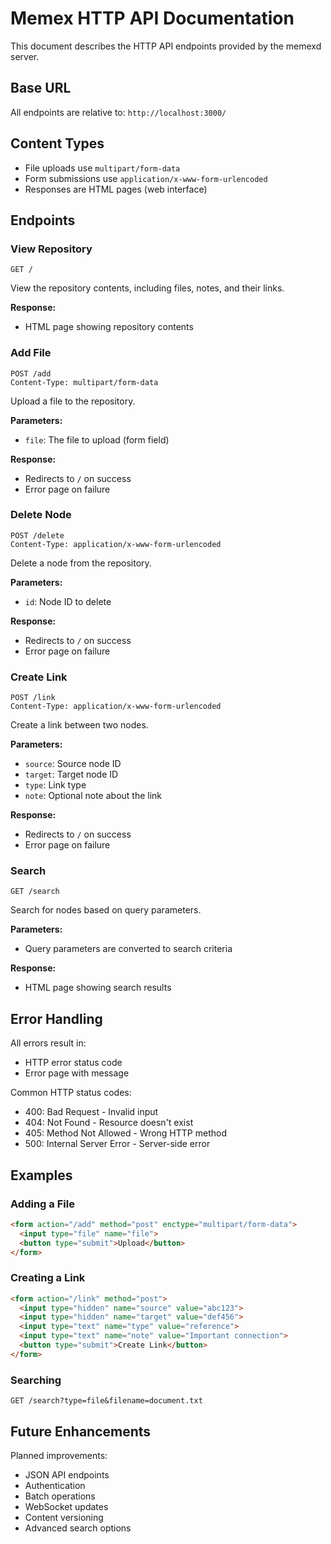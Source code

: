 # Memex HTTP API Documentation

This document describes the HTTP API endpoints provided by the memexd server.

## Base URL

All endpoints are relative to: `http://localhost:3000/`

## Content Types

- File uploads use `multipart/form-data`
- Form submissions use `application/x-www-form-urlencoded`
- Responses are HTML pages (web interface)

## Endpoints

### View Repository
```
GET /
```

View the repository contents, including files, notes, and their links.

**Response:**
- HTML page showing repository contents

### Add File
```
POST /add
Content-Type: multipart/form-data
```

Upload a file to the repository.

**Parameters:**
- `file`: The file to upload (form field)

**Response:**
- Redirects to `/` on success
- Error page on failure

### Delete Node
```
POST /delete
Content-Type: application/x-www-form-urlencoded
```

Delete a node from the repository.

**Parameters:**
- `id`: Node ID to delete

**Response:**
- Redirects to `/` on success
- Error page on failure

### Create Link
```
POST /link
Content-Type: application/x-www-form-urlencoded
```

Create a link between two nodes.

**Parameters:**
- `source`: Source node ID
- `target`: Target node ID
- `type`: Link type
- `note`: Optional note about the link

**Response:**
- Redirects to `/` on success
- Error page on failure

### Search
```
GET /search
```

Search for nodes based on query parameters.

**Parameters:**
- Query parameters are converted to search criteria

**Response:**
- HTML page showing search results

## Error Handling

All errors result in:
- HTTP error status code
- Error page with message

Common HTTP status codes:
- 400: Bad Request - Invalid input
- 404: Not Found - Resource doesn't exist
- 405: Method Not Allowed - Wrong HTTP method
- 500: Internal Server Error - Server-side error

## Examples

### Adding a File
```html
<form action="/add" method="post" enctype="multipart/form-data">
  <input type="file" name="file">
  <button type="submit">Upload</button>
</form>
```

### Creating a Link
```html
<form action="/link" method="post">
  <input type="hidden" name="source" value="abc123">
  <input type="hidden" name="target" value="def456">
  <input type="text" name="type" value="reference">
  <input type="text" name="note" value="Important connection">
  <button type="submit">Create Link</button>
</form>
```

### Searching
```
GET /search?type=file&filename=document.txt
```

## Future Enhancements

Planned improvements:
- JSON API endpoints
- Authentication
- Batch operations
- WebSocket updates
- Content versioning
- Advanced search options
